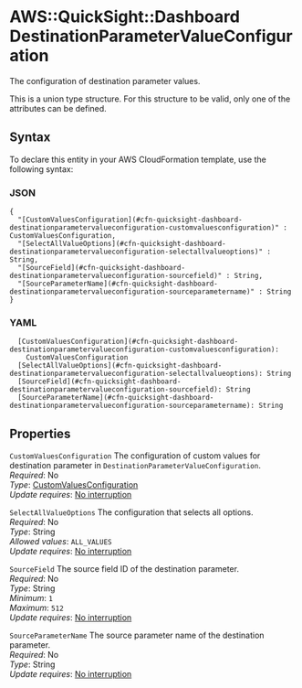 # AWS::QuickSight::Dashboard DestinationParameterValueConfiguration<a name="aws-properties-quicksight-dashboard-destinationparametervalueconfiguration"></a>

The configuration of destination parameter values\.

This is a union type structure\. For this structure to be valid, only one of the attributes can be defined\.

## Syntax<a name="aws-properties-quicksight-dashboard-destinationparametervalueconfiguration-syntax"></a>

To declare this entity in your AWS CloudFormation template, use the following syntax:

### JSON<a name="aws-properties-quicksight-dashboard-destinationparametervalueconfiguration-syntax.json"></a>

```
{
  "[CustomValuesConfiguration](#cfn-quicksight-dashboard-destinationparametervalueconfiguration-customvaluesconfiguration)" : CustomValuesConfiguration,
  "[SelectAllValueOptions](#cfn-quicksight-dashboard-destinationparametervalueconfiguration-selectallvalueoptions)" : String,
  "[SourceField](#cfn-quicksight-dashboard-destinationparametervalueconfiguration-sourcefield)" : String,
  "[SourceParameterName](#cfn-quicksight-dashboard-destinationparametervalueconfiguration-sourceparametername)" : String
}
```

### YAML<a name="aws-properties-quicksight-dashboard-destinationparametervalueconfiguration-syntax.yaml"></a>

```
  [CustomValuesConfiguration](#cfn-quicksight-dashboard-destinationparametervalueconfiguration-customvaluesconfiguration): 
    CustomValuesConfiguration
  [SelectAllValueOptions](#cfn-quicksight-dashboard-destinationparametervalueconfiguration-selectallvalueoptions): String
  [SourceField](#cfn-quicksight-dashboard-destinationparametervalueconfiguration-sourcefield): String
  [SourceParameterName](#cfn-quicksight-dashboard-destinationparametervalueconfiguration-sourceparametername): String
```

## Properties<a name="aws-properties-quicksight-dashboard-destinationparametervalueconfiguration-properties"></a>

`CustomValuesConfiguration`  <a name="cfn-quicksight-dashboard-destinationparametervalueconfiguration-customvaluesconfiguration"></a>
The configuration of custom values for destination parameter in `DestinationParameterValueConfiguration`\.  
*Required*: No  
*Type*: [CustomValuesConfiguration](aws-properties-quicksight-dashboard-customvaluesconfiguration.md)  
*Update requires*: [No interruption](https://docs.aws.amazon.com/AWSCloudFormation/latest/UserGuide/using-cfn-updating-stacks-update-behaviors.html#update-no-interrupt)

`SelectAllValueOptions`  <a name="cfn-quicksight-dashboard-destinationparametervalueconfiguration-selectallvalueoptions"></a>
The configuration that selects all options\.  
*Required*: No  
*Type*: String  
*Allowed values*: `ALL_VALUES`  
*Update requires*: [No interruption](https://docs.aws.amazon.com/AWSCloudFormation/latest/UserGuide/using-cfn-updating-stacks-update-behaviors.html#update-no-interrupt)

`SourceField`  <a name="cfn-quicksight-dashboard-destinationparametervalueconfiguration-sourcefield"></a>
The source field ID of the destination parameter\.  
*Required*: No  
*Type*: String  
*Minimum*: `1`  
*Maximum*: `512`  
*Update requires*: [No interruption](https://docs.aws.amazon.com/AWSCloudFormation/latest/UserGuide/using-cfn-updating-stacks-update-behaviors.html#update-no-interrupt)

`SourceParameterName`  <a name="cfn-quicksight-dashboard-destinationparametervalueconfiguration-sourceparametername"></a>
The source parameter name of the destination parameter\.  
*Required*: No  
*Type*: String  
*Update requires*: [No interruption](https://docs.aws.amazon.com/AWSCloudFormation/latest/UserGuide/using-cfn-updating-stacks-update-behaviors.html#update-no-interrupt)